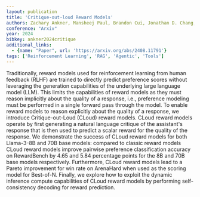 ```yaml
---
layout: publication
title: 'Critique-out-loud Reward Models'
authors: Zachary Ankner, Mansheej Paul, Brandon Cui, Jonathan D. Chang, Prithviraj Ammanabrolu
conference: "Arxiv"
year: 2024
bibkey: ankner2024critique
additional_links:
  - {name: "Paper", url: 'https://arxiv.org/abs/2408.11791'}
tags: ['Reinforcement Learning', 'RAG', 'Agentic', 'Tools']
---
```

Traditionally, reward models used for reinforcement learning from human
feedback (RLHF) are trained to directly predict preference scores without
leveraging the generation capabilities of the underlying large language model
(LLM). This limits the capabilities of reward models as they must reason
implicitly about the quality of a response, i.e., preference modeling must be
performed in a single forward pass through the model. To enable reward models
to reason explicitly about the quality of a response, we introduce
Critique-out-Loud (CLoud) reward models. CLoud reward models operate by first
generating a natural language critique of the assistant's response that is then
used to predict a scalar reward for the quality of the response. We demonstrate
the success of CLoud reward models for both Llama-3-8B and 70B base models:
compared to classic reward models CLoud reward models improve pairwise
preference classification accuracy on RewardBench by 4.65 and 5.84 percentage
points for the 8B and 70B base models respectively. Furthermore, CLoud reward
models lead to a Pareto improvement for win rate on ArenaHard when used as the
scoring model for Best-of-N. Finally, we explore how to exploit the dynamic
inference compute capabilities of CLoud reward models by performing
self-consistency decoding for reward prediction.
